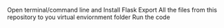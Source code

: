 Open terminal/command line and Install Flask
Export All the files from this repository to you virtual enviornment folder
Run the code

